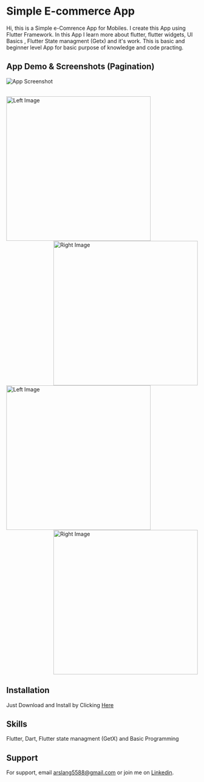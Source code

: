 
# Simple E-commerce App

Hi, this is a Simple e-Comrence App for Mobiles. I create this App using Flutter Framework. In this App I learn more about flutter, flutter widgets, UI Basics , Flutter State managment (Getx) and it's work. This is basic and beginner level App for basic purpose of knowledge and code practing.


## App Demo & Screenshots (Pagination)

![App Screenshot](https://github.com/arslanaslam5588/simple_ecomrece_app_1/blob/master/assets/eComrence_scrnshot.png) <br><br>



<div style="overflow: auto;">
    <img src="https://github.com/arslanaslam5588/simple_ecomrece_app_1/blob/master/assets/Demo_App.gif" alt="Left Image" style="float: left; margin-right: 20px; width: 380px; "> &nbsp;&nbsp;&nbsp; &nbsp;&nbsp;&nbsp; &nbsp;&nbsp;&nbsp; &nbsp;&nbsp;&nbsp; &nbsp;&nbsp;&nbsp; &nbsp;&nbsp;&nbsp; &nbsp;
    <img src="https://github.com/arslanaslam5588/simple_ecomrece_app_1/blob/master/assets/Demo_App.gif" alt="Right Image" style="float: right; margin-left: 20px; width: 380px;"> &nbsp;&nbsp;&nbsp; &nbsp;&nbsp;&nbsp; &nbsp;&nbsp;&nbsp; &nbsp; <br><br>
      <img src="https://github.com/arslanaslam5588/simple_ecomrece_app_1/blob/master/assets/eComrence_scrnshot.png" alt="Left Image" style="float: left; margin-right: 20px; width: 380px; "> &nbsp;&nbsp;&nbsp; &nbsp;&nbsp;&nbsp; &nbsp;&nbsp;&nbsp; &nbsp;
    <img src="https://github.com/arslanaslam5588/simple_ecomrece_app_1/blob/master/assets/eComrence_scrnshot.png" alt="Right Image" style="float: right; margin-left: 20px; width: 380px;"> &nbsp;&nbsp;&nbsp; &nbsp;&nbsp;&nbsp; &nbsp;&nbsp;&nbsp; &nbsp;
</div>

## Installation

Just Download and Install by Clicking <a href = "https://github.com/arslanaslam5588/simple_ecomrece_app_1/raw/refs/heads/master/assets/App.apk" >Here</a>

## Skills
Flutter, Dart, Flutter state managment (GetX) and Basic Programming

## Support

For support, email arslang5588@gmail.com or join me on <a href = "https://www.linkedin.com/in/arslanaslam77/" >Linkedin</a>.

